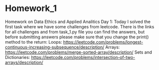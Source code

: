 # Homework_1
Homework on Data Ethics and Applied Analitics
Day 1: Today I solved the first task where we have some challenges from leetcode. There is the links for all challenges and from task_1.py file you can find the answers, but before submitting answers please make sure that you change the print() method to the return:
Loops: https://leetcode.com/problems/longest-continuous-increasing-subsequence/description/
Arrays: https://leetcode.com/problems/merge-sorted-array/description/
Sets and Dictionaries: https://leetcode.com/problems/intersection-of-two-arrays/description/
